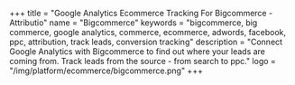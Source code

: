 +++
title = "Google Analytics Ecommerce Tracking For Bigcommerce - Attributio"
name = "Bigcommerce"
keywords = "bigcommerce, big commerce, google analytics, commerce, ecommerce, adwords, facebook, ppc, attribution, track leads, conversion tracking"
description = "Connect Google Analytics with Bigcommerce to find out where your leads are coming from. Track leads from the source - from search to ppc."
logo = "/img/platform/ecommerce/bigcommerce.png"
+++
